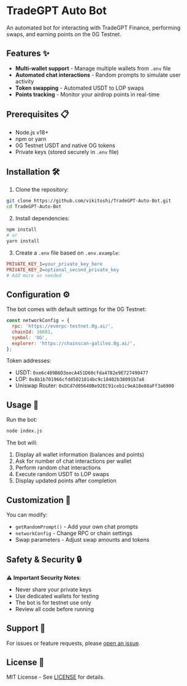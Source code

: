 # TradeGPT Auto Bot

An automated bot for interacting with TradeGPT Finance, performing swaps, and earning points on the 0G Testnet.

## Features ✨

- **Multi-wallet support** - Manage multiple wallets from `.env` file
- **Automated chat interactions** - Random prompts to simulate user activity
- **Token swapping** - Automated USDT to LOP swaps
- **Points tracking** - Monitor your airdrop points in real-time

## Prerequisites 📋

- Node.js v18+
- npm or yarn
- 0G Testnet USDT and native OG tokens
- Private keys (stored securely in `.env` file)

## Installation 🛠️

1. Clone the repository:
```bash
git clone https://github.com/vikitoshi/TradeGPT-Auto-Bot.git
cd TradeGPT-Auto-Bot
```

2. Install dependencies:
```bash
npm install
# or
yarn install
```

3. Create a `.env` file based on `.env.example`:
```ini
PRIVATE_KEY_1=your_private_key_here
PRIVATE_KEY_2=optional_second_private_key
# Add more as needed
```

## Configuration ⚙️

The bot comes with default settings for the 0G Testnet:

```javascript
const networkConfig = {
  rpc: 'https://evmrpc-testnet.0g.ai/',
  chainId: 16601,
  symbol: 'OG',
  explorer: 'https://chainscan-galileo.0g.ai/',
};
```

Token addresses:
- USDT: `0xe6c489B6D3eecA451D60cfda4782e9E727490477`
- LOP: `0x8b1b701966cfdd5021014bc9c18402b38091b7a8`
- Uniswap Router: `0xDCd7d05640Be92EC91ceb1c9eA18e88aFf3a6900`

## Usage 🚀

Run the bot:
```bash
node index.js
```

The bot will:
1. Display all wallet information (balances and points)
2. Ask for number of chat interactions per wallet
3. Perform random chat interactions
4. Execute random USDT to LOP swaps
5. Display updated points after completion

## Customization 🎨

You can modify:
- `getRandomPrompt()` - Add your own chat prompts
- `networkConfig` - Change RPC or chain settings
- Swap parameters - Adjust swap amounts and tokens

## Safety & Security 🔒

⚠️ **Important Security Notes**:
- Never share your private keys
- Use dedicated wallets for testing
- The bot is for testnet use only
- Review all code before running

## Support 💬

For issues or feature requests, please [open an issue](https://github.com/vikitoshi/TradeGPT-Auto-Bot/issues).

## License 📄

MIT License - See [LICENSE](LICENSE) for details.
